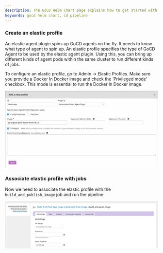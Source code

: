 ```yaml
---
description: The GoCD Helm Chart page explains how to get started with GoCD for kubernetes using Helm.
keywords: gocd helm chart, cd pipeline
---
```

### Create an elastic profile

An elastic agent plugin spins up GoCD agents on the fly. It needs to know what type of agent to spin up. An elastic profile specifies the type of GoCD Agent to be used by the elastic agent plugin. Using this, you can bring up different kinds of agent pods within the same cluster to run different kinds of jobs.

To configure an elastic profile, go to Admin -> Elastic Profiles. Make sure you provide a [Docker In Docker](../designing_a_cd_pipeline/docker_workflows.md) image and check the ‘Privileged mode’ checkbox. This mode is essential to run the Docker in Docker image.

![](../../resources/images/gocd-helm-chart/profile.png)


### Associate elastic profile with jobs

Now we need to associate the elastic profile with the `build_and_publish_image` job and run the pipeline.

![](../../resources/images/gocd-helm-chart/associate_job_and_profile.png)
